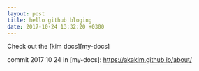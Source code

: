 ```yaml
---
layout: post
title: hello github bloging
date: 2017-10-24 13:32:20 +0300
---
```


Check out the [kim docs][my-docs] 

commit  2017 10 24 in 
[my-docs]: https://akakim.github.io/about/
